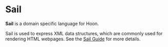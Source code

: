 # Sail

**Sail** is a domain specific language for Hoon.

Sail is used to express XML data structures, which are commonly used for rendering HTML webpages. See the [Sail Guide](../language/hoon/guides/sail.md) for more details.
